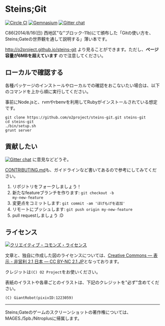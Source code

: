 Steins;Git
===========

[![Circle CI](https://circleci.com/gh/o2project/steins-git.svg?style=svg)](https://circleci.com/gh/o2project/steins-git)
[![Gemnasium](http://img.shields.io/gemnasium/o2project/steins-git.svg?style=flat-square)](https://gemnasium.com/o2project/steins-git)
[![Gitter chat](http://img.shields.io/badge/discuss-Gitter-brightgreen.svg?style=flat-square)](https://gitter.im/o2project/steins-git)

C86(2014/8/16(日) 西地区"な"ブロック-11b)にて頒布した「Gitの使い方を、Steins;Gateの世界観を通して説明する」薄い本です。

http://o2project.github.io/steins-git より見ることができます。ただし、**ページ容量が6MBを超えています** ので注意してください。

## ローカルで確認する

各種パッケージのインストールやローカルでの確認をおこないたい場合は、以下のコマンドを上から順に実行してください。

事前にNode.jsと、rvmやrbenvを利用してRubyがインストールされている想定です。

```
git clone https://github.com/o2project/steins-git.git steins-git
cd steins-git
./bin/setup.sh
grunt server
```

## 貢献したい

[![Gitter chat](http://img.shields.io/badge/discuss-Gitter-brightgreen.svg?style=flat-square)](https://gitter.im/o2project/steins-git) に意見などどうぞ。

[CONTRIBUTING.md](CONTRIBUTING.md "CONTRIBUTING.md")も、ガイドラインなど書いてあるので参考にしてみてください。

1. リポジトリをフォークしましょう！
2. 新たなfeatureブランチを作ります: <code>git checkout -b my-new-feature</code>
3. 変更点をコミットします: `git commit -am 'ほげもげを追加'`
4. リモートにプッシュします: `git push origin my-new-feature`
5. pull requestしましょう :D

## ライセンス

<a rel="license" href="http://creativecommons.org/licenses/by-nc/2.1/jp/"><img alt="クリエイティブ・コモンズ・ライセンス" style="border-width:0" src="https://i.creativecommons.org/l/by-nc/2.1/jp/88x31.png" /></a>

文章と、独自に作成した図のライセンスについては、<a rel="license" href="http://creativecommons.org/licenses/by-nc/2.1/jp/">Creative Commons — 表示 - 非営利 2.1 日本 — CC BY-NC 2.1 JP</a>となっております。

クレジットは`(C) O2 Project`をお使いください。

表紙のイラストや各章ごとのイラストは、下記のクレジットを"必ず"含めてください。

`(C) GiantRobot(pixivID:1223059)`

---

Steins;Gateのゲームのスクリーンショットの著作権については、MAGES./5pb./Nitroplusに帰属します。
